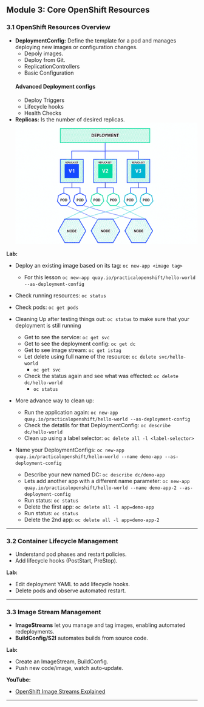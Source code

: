 ## Module 3: Core OpenShift Resources 

### 3.1 OpenShift Resources Overview

- **DeploymentConfig:** Define the template for a pod and manages deploying new images or configuration changes.
  - Depoly images.
  - Deploy from Git.
  - ReplicationControllers
  - Basic Configuration
  #### Advanced Deployment configs
  - Deploy Triggers
  - Lifecycle hooks
  - Health Checks
- **Replicas:** Is the number of desired replicas.
![Deployment](/images/deployment.png)

**Lab:**  
- Deploy an existing image based on its tag: `oc new-app <image tag>`
  - For this lesson
`oc new-app quay.io/practicalopenshift/hello-world --as-deployment-config`
- Check running resources: `oc status`
- Check pods: `oc get pods`

- Cleaning Up after testing things out: `oc status` to make sure that your deployment is still running 
  - Get to see the service: `oc get svc`
  - Get to see the deployment config: `oc get dc`
  - Get to see image stream: `oc get istag`
  - Let delete using full name of the resource: `oc delete svc/hello-world`
    - `oc get svc`
  - Check the status again and see what was effected: `oc delete dc/hello-world`
    - `oc status`
- More advance way to clean up:
  - Run the application again: 
  `oc new-app quay.io/practicalopenshift/hello-world --as-deployment-config`
  - Check the detatils for that DeploymentConfig: `oc describe dc/hello-world`
  - Clean up using a label selector: `oc delete all -l <label-selector>`
- Name your DeploymentConfigs:
 `oc new-app quay.io/practicalopenshift/hello-world --name demo-app --as-deployment-config`
  - Describe your new named DC: `oc describe dc/demo-app`
  - Lets add another app with a different name parameter: 
  `oc new-app quay.io/practicalopenshift/hello-world --name demo-app-2 --as-deployment-config`
  - Run status: `oc status`
  - Delete the first app: `oc delete all -l app=demo-app`
  - Run status: `oc status`
  - Delete the 2nd app: `oc delete all -l app=demo-app-2`

---

### 3.2 Container Lifecycle Management

- Understand pod phases and restart policies.
- Add lifecycle hooks (PostStart, PreStop).

**Lab:**  
- Edit deployment YAML to add lifecycle hooks.
- Delete pods and observe automated restart.

---

### 3.3 Image Stream Management

- **ImageStreams** let you manage and tag images, enabling automated redeployments.
- **BuildConfig/S2I** automates builds from source code.

**Lab:**  
- Create an ImageStream, BuildConfig.
- Push new code/image, watch auto-update.

**YouTube:**  
- [OpenShift Image Streams Explained](https://www.youtube.com/watch?v=jA-RH0jO-J8)

---

